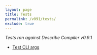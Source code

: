 ```yaml
---
layout: page
title: Tests
permalink: /v091/tests/
exclude: true
---
```

_Tests ran against Describe Compiler v0.9.1_

* [Test CLI args](/DescribeDocumentation/v091/tests/test-1)
